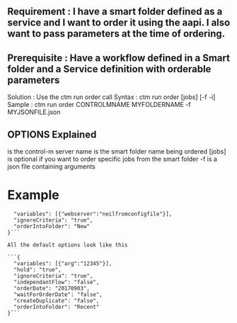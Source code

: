 

## Requirement : I have a smart folder defined as a service and I want to order it using the aapi. I also want to pass parameters at the time of ordering.

## Prerequisite : Have a workflow defined in a Smart folder and a Service definition with orderable parameters
Solution : Use the ctm run order call
Syntax : ctm run order <ctm> <folder> [jobs] [-f <configuration file> -i]
Sample : ctm run order CONTROLMNAME MYFOLDERNAME -f MYJSONFILE.json

## OPTIONS Explained
<ctm> is the control-m server name
<folder> is the smart folder name being ordered
[jobs] is optional if you want to order specific jobs from the smart folder
-f is a json file containing arguments

# Example 

```{
  "variables": [{"webserver":"neilfromconfigfile"}],
  "ignoreCriteria": "true",
  "orderIntoFolder": "New"
}```

All the default options look like this 

```{
  "variables": [{"arg":"12345"}],
  "hold": "true",
  "ignoreCriteria": "true",
  "independantFlow": "false",
  "orderDate": "20170903",
  "waitForOrderDate": "false",
  "createDuplicate": "false",
  "orderIntoFolder": "Recent"
}```

